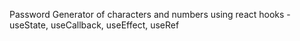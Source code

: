 Password Generator of characters and numbers using react hooks - useState, useCallback, useEffect, useRef
